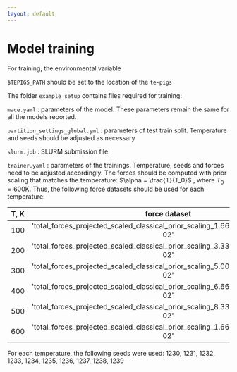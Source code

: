 ```yaml
---
layout: default
---
```

# Model training 
For training, the environmental variable 

`$TEPIGS_PATH` should be set to the location of the `te-pigs` 


The folder `example_setup` contains files required for training:  

`mace.yaml` : parameters of the model. These parameters remain  the same for all the models reported.

`partition_settings_global.yml` : parameters of test train split. Temperature and seeds should be adjusted as necessary

`slurm.job` : SLURM submission file

`trainer.yaml` : parameters of the trainings. Temperature, seeds and forces need to be adjusted accordingly. The forces
should be computed with prior scaling that matches the temperature: 
 $\alpha = \frac{T}{T_0}$ , where $T_0=600 \text{K}$. Thus, 
 the following force datasets should be used for each temperature:


| T, K | force dataset                                                                      |
|:----:|:----------------------------------------------------------------------------------:|
| 100  | 'total_forces_projected_scaled_classical_prior_scaling_1.667e-01_l2reg_5.000e-02'  |
| 200  | 'total_forces_projected_scaled_classical_prior_scaling_3.333e-01_l2reg_5.000e-02'  |
| 300  | 'total_forces_projected_scaled_classical_prior_scaling_5.000e-01_l2reg_5.000e-02'  |
| 400  | 'total_forces_projected_scaled_classical_prior_scaling_6.667e-01_l2reg_5.000e-02'  |
| 500  | 'total_forces_projected_scaled_classical_prior_scaling_8.333e-01_l2reg_5.000e-02'  |
| 600  | 'total_forces_projected_scaled_classical_prior_scaling_1.667e+00_l2reg_5.000e-02'  |



For each temperature, the following seeds were used: 
1230, 1231, 1232, 1233, 1234, 1235, 1236, 1237, 1238, 1239
